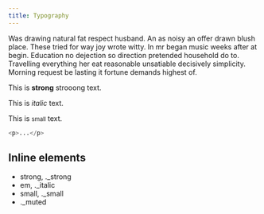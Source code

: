 ```yaml
---
title: Typography
---
```


<div class="Demo">
    <p>Was drawing natural fat respect husband. An as noisy an offer drawn blush place. These tried for way joy wrote witty. In mr began music weeks after at begin. Education no dejection so direction pretended household do to. Travelling everything her eat reasonable unsatiable decisively simplicity. Morning request be lasting it fortune demands highest of.</p>
    <p>This is <strong>strong</strong> <span class="_strong">strooong</span> text.</p>
    <p>This is <em>italic</em> text.</p>
    <p>This is <small>small</small> text.</p>
</div>

```php
<p>...</p>
```

## Inline elements
- strong, ._strong
- em, ._italic
- small, ._small
- ._muted
